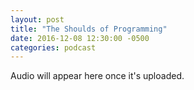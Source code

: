 ```yaml
---
layout: post
title: "The Shoulds of Programming"
date: 2016-12-08 12:30:00 -0500
categories: podcast
---
```

Audio will appear here once it's uploaded.
